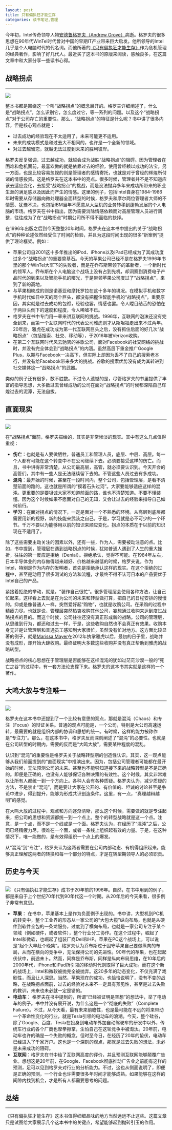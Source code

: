 ```yaml
---
layout: post
title: 只有偏执狂才能生存
categories: 读书笔记,管理
---
```

今年初，Intel传奇领导人物[安德鲁格罗夫（Andrew Grove）](https://en.wikipedia.org/wiki/Andrew_Grove)病逝。格罗夫的很多思想在90年代WinTel时代曾对中国的早期IT产业带来巨大启发。他所领导的Intel几乎是个人电脑时代的代名词。而他所著的[《只有偏执狂才能生存》](https://www.amazon.com/Only-Paranoid-Survive-Exploit-Challenge/dp/0385483821)作为危机管理的经典著作，影响了好几代人。最近买了这本书的原版来阅读，感触良多，在这篇文章中和大家分享一些读书心得。

## 战略拐点
***
![](/assets/andrew_grove.jpg)

整本书都是围绕这一个叫“战略拐点”的概念展开的。格罗夫详细阐述了，什么是“战略拐点”，怎么识别它，怎么度过它，等一系列的问题。以及这个“战略拐点”对于公司存亡的重要性。那么，“战略拐点”的特征是什么呢？书中讲了很多内容，但是核心观点就是：

* 过去成功的经验现在不太适用了，未来可能更不适用。
* 未来的成功模式是和过去大不相同的，也许是一个全新的领域。
* 对过去越留恋，就越无法过度到未来的胜利彼岸。

格罗夫反复强调，过去越成功，就越会成为战胜“战略拐点”的阻碍。因为管理者在困难和危机面前，最喜欢做的就是依靠过去的经验，使用曾经赖以成功的法宝。另一方面，也是比较容易忽视的则是管理者的感情寄托，也就是对于曾经的辉煌所付诸的情感投资。这是格罗夫在这本书中的亮点。很多时候，管理者并不是不知道应该去适应变化，去接受“战略拐点”的挑战，而是没法抛弃多年来成功所带来的职业生涯的满足感以及因此而产生的情感。这里的例子，包括Intel自身在1984-1986年时需要从存储器向微处理器全面转型的时候，格罗夫和摩尔两位管理者大师的不情愿、犹豫不决，也包括IBM当年不愿意从大型机的业务转移到蓬勃发展的个人电脑的市场。格罗夫在书中指出，因为需要消除情感依赖而对高层管理人员进行调整，往往成为了在“战略拐点”时期公司所不得不面临的抉择。

在1996年出版之后到今天整整20年时间，格罗夫在这本书中提出的关于“战略拐点”的种种论述依然经受住了时间的检验，并且为这段时间出现的很多“新案例”提供了理论框架。例如：

* 苹果公司自2001这十多年推出的iPod、iPhone以及iPad已经成为了其成功度过多个“战略拐点”的重要奠基石。今天的苹果公司已经不是在格罗夫1996年书里的那个WinTel大军下的失败者，而是在乔布斯带领下的革新者，一个新时代的领军人。乔布斯在个人电脑这个战场上没有占到先机，却洞察到消费电子产品时代的到来以及智能手机的曙光，于是带领苹果公司度过了“战略拐点”，来到了新的高地。
* 与苹果相映成的则是诺基亚和摩托罗拉在这十多年的境况。在模拟手机和数字手机时代如日中天的两个巨头，都没有把握住智能手机的“战略拐点”。重要原因，其实就是过去成功的包袱，经验也罢，情感也罢。令人瞠目结舌的恐怕在于两巨头倒下的速度和程度，令人唏嘘不已。
* 格罗夫在书中专门用一章来讲互联网的挑战。1996年，互联网的泡沫还没有完全到来，而第一个互联网时代的代表公司雅虎则才从斯坦福走出来不过两年。20年后，雅虎在成功成为第一代互联网巨头之后，没有抓住后面的好几次“战略拐点”（包括搜索、社交、移动等），于2016年被Verizon收购。
* 在第二个互联网时代风云驰骋的谷歌公司，面对Facebook的社交网络的挑战时，并没有完全体会到“战略拐点”的内涵。虽然高层下重金推广Google Plus，以期与Facebook一决高下，但实际上却因为丢不了自己的搜索老本行，并没有给Facebook带来多大的挑战。谷歌的搜索优势没有成为其转进到社交媒体这一“战略拐点”的武器。

类似的例子还有很多，数不胜数。不过令人遗憾的是，尽管格罗夫的书里提供了丰富的指导思想，大多数过去曾经成功的公司在面对“战略拐点”的时候都深陷自己辉煌过去的泥潭，无法自拔。

## 直面现实
***
![](/assets/reality.jpg)

在“战略拐点”面前，格罗夫描绘的，其实是非常惨淡的现实。其中有这么几点值得重视：

* **伤亡**：也就是有人要做牺牲，普通员工和管理人员，底层、中层、高层。每一个人都有可能在这个转变中不在公司继续下去。必须要接受这样的伤亡。而且，书中讲得非常清楚，从公司最高层，高管，就必须要认识到。今天开会的高管们，其中有一些人是无法继续留下去的。不管这些人员过去有多成功。
* **混沌**：最开始的时候，甚至在一段时间内，整个公司，包括管理层，是看不清楚前面的路的。这也就是所谓的“摸着石头过河”。大家要能够适应这样的混沌。更重要的是要坦诚大家不知道前面的路，谁也不清楚知道。不要不懂装懂。因为这个时候如果不愿面对自己的无知，又会让过去的经验来指导自己如何前行。
* **学习**：在面对拐点的情况下，一定是面对一个不熟悉的环境。从高层到底层都需要用新的视野，新的技能来武装之自己。于是，学习就是必不可少的一个环节。千万不要以为能够用以前的知识来顺应变化。拐点的本质在于以前的知识现在不适用了。

除了这些需要主动关注的因素以外，还有一些，作为人，需要被动注意的点。比如，书中提到，管理层在遇到战略拐点的时候，犹如普通人遇到了人生的重大挫折，往往的第一反应是拒绝（Denial）。拒绝承认，觉得不可能。在1984年左右，日本半导体业的内存做得越来越好、价格越来越低的时候，格罗夫说，作为Intel，特别是作为内存的发明者，首先是拒绝承认这样的现实。在这个拒绝的过程中，甚至是动用了很多测试的方法和流程，才最终不得不认可日本的产品要优于Intel自己的产品。

紧接着拒绝的举动，就是，“装作自己很忙”。很多管理层会使用各种方法，让自己忙起来，这样看上去就是在为公司的未来和转型做打算，把自己的日程安排的慢慢的。抑或是像普通人一样，突然爱好起“购物”，也就是收购公司。在采购的过程中精疲力尽。也就是说，管理层突然热衷收购其他公司，妄想通过收购来达到度过战略拐点的目的。而这个时候，公司往往还没有真正形成新的战略。公司的管理层，从思维到行为，都还和过去一样，于是，这些收购自然也不会真正有效果。收购本身无非是让管理层和普通员工感知到大家很忙，虽然没有忙对地方。这方面比较显著的例子，就是[Marissa Mayer](https://en.wikipedia.org/wiki/Marissa_Mayer)在2012年执掌雅虎以后，最初的日子里，战略并没有成形，却开始大肆收购。最终证明大多数这些收购并没有真正帮助到雅虎的战略转型。

战略拐点的核心思想在于管理层是否能够在这样混沌的犹如过茫茫沙漠一般的“死亡之谷”的过程中，有一套方法论支撑下来。格罗夫的这本书其实就是这样的一个著作。

## 大鸣大放与专注唯一
***
![](/assets/chaos.jpg)

格罗夫在这本书中还提到了一个比较有意思的观点，那就是混沌（Chaos）和专注（Focus）的辩证关系。普通的观点可能是，一个公司，特别是大公司高速运转，最需要的就是组织内部的协调和思想的统一。有时候，这样的能力被称作是“专注力”。那么，在这本书中，格罗夫反而深刻阐述了“混沌”的必要性。也就是在公司转型的时期内，需要的反而是“大鸣大放”，需要某种程度的混乱。

认识到“混沌”的重要性是格罗夫关于战略转型期的创造性认识。其实，这一观点能够从我们前面提到的“直面现实”中推演出来。因为，包括公司管理者可能都在最开始的时候，无法预测公司的未来。甚至也不能够知道接下来的战略转型是不是正确的。即便是正确的，也没有人能够保证各种决策的有效性。这个时候，其实非常难以让所有人都统一到一个方向上。各种人会有各种质疑。格罗夫认为，减少质疑的方法，不是禁止“混沌”，而是要让大家在公开的、有价值的、坦诚的讨论甚至是争论中进步，得到提升，能够为形成共识创造条件。这里，有一点，“真理越辩越明”的感觉。

在大鸣大放的过程中，观点和方向逐渐清晰，那么这个时候，需要做的就是专注起来，把公司的思想和资源都统一到一个点上。整个的转型战略就是这一个点。注意，是一个点，而不是一个线或是一个面。格罗夫认为，在经历了“混沌”之后，公司已经精疲力尽，很难在一个面，或者一条线上组织起有效的力量。于是，在这种情况下，唯一能做的，是有效得组织一个点上的爆发。

从“混沌”到“专注”，格罗夫认为这两者需要在公司内部动态、有机得组织起来。能够真正理解这两者的转换和每一个部分的特点，才是在转型期领导人的必须职责。

## 历史与今天
***
![](/assets/history.jpg)
《只有偏执狂才能生存》成书于20年前的1996年。自然，在书中用到的例子，都是来自于上个世纪70年代到90年代这一个时期。从20年后的今天来看，很多例子非常有意思。

* **苹果**： 在书中，苹果基本上是作为负面例子出现的。书中讲，大型机到PC机的转变中，整个工业界的形态从一家公司的“大包大揽”纵向布局，也就是从硬件到软件全包的一条龙服务，过度到了横向布局，也就是一家公司专注于某个领域（例如硬件，或者软件），整个行业分工协作。在这个过程中，崛起了Intel和微软，也崛起了组装厂商Dell和HP。苹果在PC这个战场上，可以说是“起个大早赶个晚集”。格罗夫认为乔布斯过于固守苹果自己要做纵向的布局，从而在横向的竞争中，无法保持公司的先进性。90年代的苹果，也在起起伏伏中，前途未卜。然而，同样是乔布斯，同样是纵向布局思维，在10年后的2000年代，iPhone和iPad所引领的移动时代则取得了巨大成功。而在这个新的战场上，Intel和微软被抛完全被抛弃。这20多年的动态变化，不仅充满了戏剧性，而且让人深思。当然，苹果现在的成功，也恰恰说明了，没有不变的战略，在战略拐点面前，过去的经验对未来不一定具有预见性，甚至是过去失败的教训，未来也未必就一定是错的。
* **电动车**： 格罗夫在书中提到的，所谓“已经被证明是空想”的想法中，举了电动车的例子。书中并没有展开说，为什么这是一个“彻底的失败”（Complete Failure）。不过，从今天看，最有未来前瞻性，也是最可能在不远的将来带动一个革命性变化的行业，就是Tesla引领的电动车的浪潮。今天，整个硅谷，除了Google、百度、Tesla在投身到电动车外加自动驾驶车的研发中以外，传统车行业的各个厂商也摩拳擦掌，生怕自己在这轮竞争中被淘汰。20年前，电动车也许的确是一个失败的概念，但时至今日，在经历了20年的蛰伏，电动车已经进入了千家万户。这也是一个深刻的观点，那就是过去失败的想法，未必是未来成功的阻碍。
* **互联网**：格罗夫在书中给了互联网高度的评价，并且预测互联网能够颠覆广告业。想想这是20年前，在Google、Facebook彻底推动广告业之前能有这样的预测，足可以见到格罗夫对行业的分析能力。不过，这也从侧面说明了，即便是正确的预测，一个行业也许需要很多年时间才能够成熟。如果能够在这样的间隙内找到机会，才是所有人都需要思考的问题。

## 总结
***
《只有偏执狂才能生存》这本书值得细细品味的地方当然远远不止这些。这篇文章只是试图给大家展示几个这本书中的关键点，希望能够起到抛砖引玉的作用。
